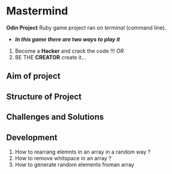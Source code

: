 # Mastermind

**Odin Project** Ruby game project ran on _terminal_ (command line).

 - ***In this game there are two ways to play it***
1. Become a **Hacker** and crack the code !!! 
*OR*
2. BE THE **CREATOR** create it...

## Aim of project

## Structure of Project

## Challenges and Solutions

## Development

1. How to rearrang elemnts in an array in a random way ?
2. How to remove whitspace in an array ?
3. How to generate random elements froman array


